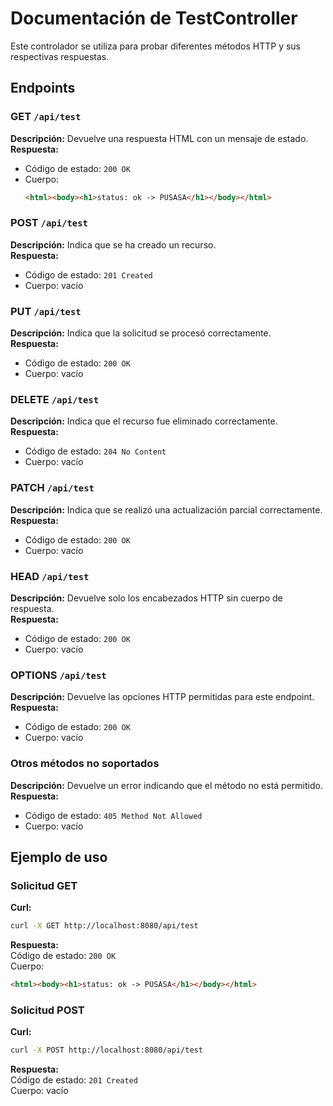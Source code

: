 
# Documentación de TestController

Este controlador se utiliza para probar diferentes métodos HTTP y sus respectivas respuestas.

## Endpoints

### GET `/api/test`
**Descripción:** Devuelve una respuesta HTML con un mensaje de estado.  
**Respuesta:**  
- Código de estado: `200 OK`
- Cuerpo:
  ```html
  <html><body><h1>status: ok -> PUSASA</h1></body></html>
  ```

### POST `/api/test`
**Descripción:** Indica que se ha creado un recurso.  
**Respuesta:**  
- Código de estado: `201 Created`  
- Cuerpo: vacío

### PUT `/api/test`
**Descripción:** Indica que la solicitud se procesó correctamente.  
**Respuesta:**  
- Código de estado: `200 OK`  
- Cuerpo: vacío

### DELETE `/api/test`
**Descripción:** Indica que el recurso fue eliminado correctamente.  
**Respuesta:**  
- Código de estado: `204 No Content`  
- Cuerpo: vacío

### PATCH `/api/test`
**Descripción:** Indica que se realizó una actualización parcial correctamente.  
**Respuesta:**  
- Código de estado: `200 OK`  
- Cuerpo: vacío

### HEAD `/api/test`
**Descripción:** Devuelve solo los encabezados HTTP sin cuerpo de respuesta.  
**Respuesta:**  
- Código de estado: `200 OK`  
- Cuerpo: vacío

### OPTIONS `/api/test`
**Descripción:** Devuelve las opciones HTTP permitidas para este endpoint.  
**Respuesta:**  
- Código de estado: `200 OK`  
- Cuerpo: vacío

### Otros métodos no soportados
**Descripción:** Devuelve un error indicando que el método no está permitido.  
**Respuesta:**  
- Código de estado: `405 Method Not Allowed`  
- Cuerpo: vacío

## Ejemplo de uso

### Solicitud GET
**Curl:**  
```bash
curl -X GET http://localhost:8080/api/test
```  
**Respuesta:**  
Código de estado: `200 OK`  
Cuerpo:
```html
<html><body><h1>status: ok -> PUSASA</h1></body></html>
```

### Solicitud POST
**Curl:**  
```bash
curl -X POST http://localhost:8080/api/test
```  
**Respuesta:**  
Código de estado: `201 Created`  
Cuerpo: vacío
